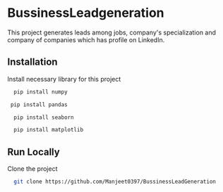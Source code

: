 
# BussinessLeadgeneration

This project generates leads among jobs, company's specialization and company of companies which has profile on LinkedIn.

## Installation

Install necessary library for this project

```bash
  pip install numpy
```
 ```bash
  pip install pandas
```   
```bash
  pip install seaborn
```
```bash
  pip install matplotlib
```

## Run Locally

Clone the project

```bash
  git clone https://github.com/Manjeet0397/BussinessLeadGeneration
```

